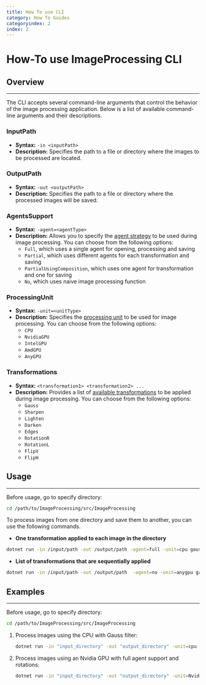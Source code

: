 ```yaml
---
title: How To use CLI
category: How To Guides
categoryindex: 2
index: 2
---
```


# How-To use ImageProcessing CLI

## Overview

---

The CLI accepts several command-line arguments that control the behavior of the image processing application. 
Below is a list of available command-line arguments and their descriptions.

### InputPath

* **Syntax:** `-in <inputPath>`
* **Description:** Specifies the path to a file or directory where the images to be processed are located.

### OutputPath

* **Syntax:** `-out <outputPath>`
* **Description:** Specifies the path to a file or directory where the processed images will be saved.

### AgentsSupport

* **Syntax:** `-agent=<agentType>`
* **Description:** Allows you to specify the [agent strategy](https://polinasavelyeva.github.io/ImageProcessing/reference/process-agentssupport.html) to be used during image processing.  You can choose from the following options:
  * ``Full``, which uses a single agent for opening, processing and saving
  * ``Partial``, which uses different agents for each transformation and saving
  * ``PartialUsingComposition``, which uses one agent for transformation and one for saving
  * ``No``, which uses naive image processing function

### ProcessingUnit

* **Syntax:** `-unit=<unitType>`
* **Description:** Specifies the [processing unit](https://polinasavelyeva.github.io/ImageProcessing/reference/process-processingunits.html) to be used for image processing. You can choose from the following options:
  * ``CPU``
  * ``NvidiaGPU``
  * ``IntelGPU``
  * ``AmdGPU``
  * ``AnyGPU``

### Transformations

- **Syntax:** `<transformation1> <transformation2> ...`
- **Description:** Provides a list of [available transformations](https://polinasavelyeva.github.io/ImageProcessing/reference/process-transformations.html) to be applied during image processing. You can choose from the following options:
  * ``Gauss``
  * ``Sharpen``
  * ``Lighten``
  * ``Darken``
  * ``Edges``
  * ``RotationR``
  * ``RotationL``
  * ``FlipV``
  * ``FlipH``

## Usage

---

Before usage, go to specify directory:

```sh
cd /path/to/ImageProcessing/src/ImageProcessing
```

To process images from one directory and save them to another, you can use the following commands.

* **Оne transformation applied to each image in the directory**

```sh
dotnet run -in /input/path -out /output/path -agent=full -unit=cpu gauss
```

* **List of transformations that are sequentially applied**

```sh
dotnet run -in /input/path -out /output/path  -agent=no -unit=anygpu gauss sharpen
```

## Examples

---

Before usage, go to specify directory:

```sh
cd /path/to/ImageProcessing/src/ImageProcessing
```

1. Process images using the CPU with Gauss filter:
   ```sh
   dotnet run -in "input_directory" -out "output_directory" -unit=cpu gauss
   ```

2. Process images using an Nvidia GPU with full agent support and rotations:
   ```sh
   dotnet run -in "input_directory" -out "output_directory" -unit=NvidiaGPU -agent=Full -rotationl -rotationr
   ```
   
